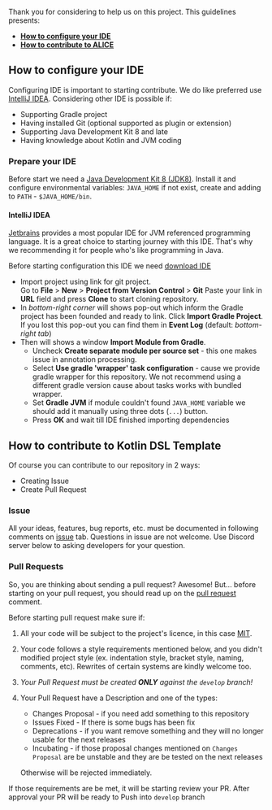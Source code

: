Thank you for considering to help us on this project. This guidelines presents: 
* **[How to configure your IDE](#how-to-configure-your-ide)**
* **[How to contribute to ALICE](#how-to-contribute-to-kotlin-dsl-template)**

## How to configure your IDE
Configuring IDE is important to starting contribute. We do like preferred use [IntelliJ IDEA](https://www.jetbrains.com/idea/). 
Considering other IDE is possible if:
* Supporting Gradle project
* Having installed Git (optional supported as plugin or extension)
* Supporting Java Development Kit 8 and late
* Having knowledge about Kotlin and JVM coding

### Prepare your IDE
Before start we need a [Java Development Kit 8 (JDK8)](http://www.oracle.com/technetwork/java/javase/downloads/jdk8-downloads-2133151.html). Install it and configure environmental variables: `JAVA_HOME` if not exist, create and adding to `PATH` - `$JAVA_HOME/bin`.
#### IntelliJ IDEA
[Jetbrains](https://www.jetbrains.com/) provides a most popular IDE for JVM referenced programming language.
It is a great choice to starting journey with this IDE. That's why we recommending it for people who's like programming in Java.

Before starting configuration this IDE we need [download IDE](https://www.jetbrains.com/idea/download/)
* Import project using link for git project.	
	Go to **File** > **New** > **Project from Version Control** > **Git**
	Paste your link in **URL** field and press **Clone** to start cloning repository.
* In *bottom-right corner* will shows pop-out which inform the Gradle project has been founded and ready to link. Click **Import Gradle Project**.
	If you lost this pop-out you can find them in **Event Log** (default: *bottom-right tab*)
* Then will shows a window **Import Module from Gradle**. 
	* Uncheck **Create separate module per source set** - this one makes issue in annotation processing.
	* Select **Use gradle 'wrapper' task configuration** - cause we provide gradle wrapper for this repository. We not recommend using a different gradle version cause about tasks works with bundled wrapper.
	* Set **Gradle JVM** if module couldn't found `JAVA_HOME` variable we should add it manually using three dots (`...`) button.
	* Press **OK** and wait till IDE finished importing dependencies

## How to contribute to Kotlin DSL Template
Of course you can contribute to our repository in 2 ways:
* Creating Issue
* Create Pull Request

### Issue
All your ideas, features, bug reports, etc. must be documented in following comments on [issue](https://github.com/stachu540/kotlin-dsl-template/issues/new) tab.
Questions in issue are not welcome. Use Discord server below to asking developers for your question.

### Pull Requests
So, you are thinking about sending a pull request? Awesome! But... before starting on your pull request, you should read up on
the [pull request](https://github.com/stachu540/kotlin-dsl-template/compare) comment.

Before starting pull request make sure if:

1. All your code will be subject to the project's licence, in this case [MIT](https://github.com/stachu540/kotlin-dsl-template/blob/master/LICENSE).
2. Your code follows a style requirements mentioned below, and you didn't modified project style (ex. indentation style, bracket style, naming, comments, etc). Rewrites of certain systems are kindly welcome too.
3. *Your Pull Request must be created **ONLY** against the `develop` branch!*
4. Your Pull Request have a Description and one of the types:
    - Changes Proposal - if you need add something to this repository
    - Issues Fixed - If there is some bugs has been fix
    - Deprecations - if you want remove something and they will no longer usable for the next releases
    - Incubating - if those proposal changes mentioned on `Changes Proposal` are be unstable and they are be tested on the next releases
    
   Otherwise will be rejected immediately.
   
If those requirements are be met, it will be starting review your PR. After approval your PR will be ready to Push into `develop` branch
